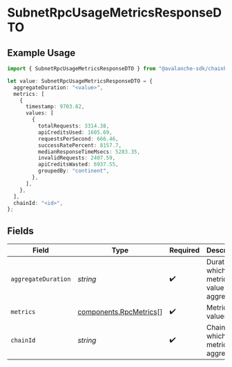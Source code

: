 # SubnetRpcUsageMetricsResponseDTO

## Example Usage

```typescript
import { SubnetRpcUsageMetricsResponseDTO } from "@avalanche-sdk/chainkit/models/components";

let value: SubnetRpcUsageMetricsResponseDTO = {
  aggregateDuration: "<value>",
  metrics: [
    {
      timestamp: 9703.82,
      values: [
        {
          totalRequests: 3314.38,
          apiCreditsUsed: 1605.69,
          requestsPerSecond: 666.46,
          successRatePercent: 8157.7,
          medianResponseTimeMsecs: 5283.35,
          invalidRequests: 2407.59,
          apiCreditsWasted: 6937.55,
          groupedBy: "continent",
        },
      ],
    },
  ],
  chainId: "<id>",
};
```

## Fields

| Field                                                            | Type                                                             | Required                                                         | Description                                                      |
| ---------------------------------------------------------------- | ---------------------------------------------------------------- | ---------------------------------------------------------------- | ---------------------------------------------------------------- |
| `aggregateDuration`                                              | *string*                                                         | :heavy_check_mark:                                               | Duration in which the metrics value is aggregated                |
| `metrics`                                                        | [components.RpcMetrics](../../models/components/rpcmetrics.md)[] | :heavy_check_mark:                                               | Metrics values                                                   |
| `chainId`                                                        | *string*                                                         | :heavy_check_mark:                                               | ChainId for which the metrics are aggregated                     |